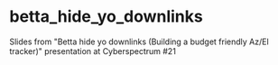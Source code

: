 # betta_hide_yo_downlinks
Slides from "Betta hide yo downlinks (Building a budget friendly Az/El tracker)" presentation at Cyberspectrum #21
